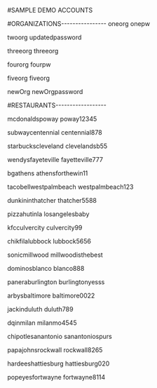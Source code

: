 #SAMPLE DEMO ACCOUNTS

#ORGANIZATIONS----------------
oneorg
onepw

twoorg
updatedpassword

threeorg
threeorg

fourorg
fourpw

fiveorg
fiveorg

newOrg
newOrgpassword


#RESTAURANTS------------------

mcdonaldspoway
poway12345

subwaycentennial
centennial878

starbuckscleveland
clevelandsb55

wendysfayeteville
fayetteville777

bgathens
athensforthewin11

tacobellwestpalmbeach
westpalmbeach123

dunkininthatcher
thatcher5588

pizzahutinla
losangelesbaby

kfcculvercity
culvercity99

chikfilalubbock
lubbock5656

sonicmillwood
millwoodisthebest

dominosblanco
blanco888

paneraburlington
burlingtonyesss

arbysbaltimore
baltimore0022

jackinduluth
duluth789

dqinmilan
milanmo4545

chipotlesanantonio
sanantoniospurs

papajohnsrockwall
rockwall8265

hardeeshattiesburg
hattiesburg020

popeyesfortwayne
fortwayne8114

